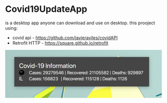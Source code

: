 # Covid19UpdateApp
is a desktop app anyone can download and use on desktop.
this prooject using:
- covid api - https://github.com/javieraviles/covidAPI
- Retrofit HTTP - https://square.github.io/retrofit

![alt text](https://raw.githubusercontent.com/naor2razon/Covid19UpdateApp/master/desktopApp.png)



